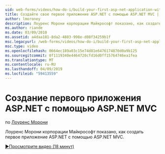 ```yaml
---
uid: web-forms/videos/how-do-i/build-your-first-asp-net-application-with-asp-net-mvc
title: Создайте свое первое приложение ASP.NET с помощью ASP.NET MVC | Документация Майкрософт
author: lmoroney
description: Лоуренс Морони корпорации Майкрософт показано, как создать первое приложение ASP.NET с помощью ASP.NET MVC.
ms.author: riande
ms.date: 03/09/2010
ms.assetid: a4daa181-8da2-4883-998e-d08f34259b1f
msc.legacyurl: /web-forms/videos/how-do-i/build-your-first-asp-net-application-with-asp-net-mvc
msc.type: video
ms.openlocfilehash: 0664ec189a03c15e74d81e6476174870d0a9b125
ms.sourcegitcommit: 0f1119340e4464720cfd16d0ff15764746ea1fea
ms.translationtype: MT
ms.contentlocale: ru-RU
ms.lasthandoff: 04/09/2019
ms.locfileid: "59413559"
---
```

# <a name="build-your-first-aspnet-application-with-aspnet-mvc"></a>Создание первого приложения ASP.NET с помощью ASP.NET MVC

по [Лоуренс Морони](https://github.com/lmoroney)

Лоуренс Морони корпорации Майкрософт показано, как создать первое приложение ASP.NET с помощью ASP.NET MVC.

[&#9654;Просмотрите видео (18 минут)](https://channel9.msdn.com/Blogs/ASP-NET-Site-Videos/build-your-first-asp-net-application-with-asp-net-mvc)
